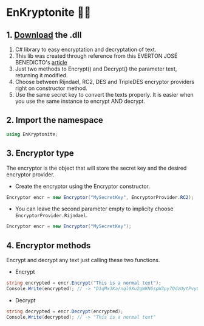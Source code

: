﻿# EnKryptonite 🔐📄
## 1. [Download](https://github.com/dieg0hartmann/EnKryptonite/raw/main/bin/Debug/EnKryptonite.dll) the .dll
1. C# library to easy encryptation and decryptation of text.
2. This lib was created through reference from this EVERTON JOSÉ BENEDICTO's [article](http://www.linhadecodigo.com.br/artigo/3078/criptografando-dados-com-csharp.aspx)
3. Just two methods to Encrypt() and Decrypt() the parameter text, returning it modified.
4. Choose between Rijndael, RC2, DES and TripleDES encryptor providers right on constructor method.
5. Use the same secret key to convert the texts properly. It is easier when you use the same instance to encrypt AND decrypt.

## 2. Import the namespace
```cs
using EnKryptonite;
```

## 3. Encryptor type
The encryptor is the object that will store the secret key and the desired encryptor provider. 
- Create the encryptor using the Encryptor constructor. 
```cs
Encryptor encr = new Encryptor("MySecretKey", EncryptorProvider.RC2);
```
- You can leave the second parameter empty to implicity choose ```EncryptorProvider.Rijndael```.
```cs
Encryptor encr = new Encryptor("MySecretKey");
```

## 4. Encryptor methods
Encrypt and decrypt any text just calling these two functions.
- Encrypt
```cs
string encrypted = encr.Encrypt("This is a normal text");
Console.Write(encrypted); // -> "D1qMx3Ka/nql9Xu2gWKN6spW3py7OdzUytPvyCby7eE="
```
- Decrypt
```cs
string decrypted = encr.Decrypt(encrypted);
Console.Write(decrypted); // -> "This is a normal text"
``` 
